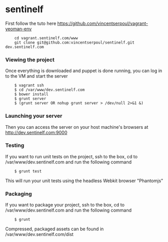sentinelf
=========

First follow the tuto here https://github.com/vincentserpoul/vagrant-yeoman-env

        cd vagrant.sentinelf.com/www
        git clone git@github.com:vincentserpoul/sentinelf.git dev.sentinelf.com

### Viewing the project

Once everything is downloaded and puppet is done running, you can log in to the VM and start the server

        $ vagrant ssh
        $ cd /var/www/dev.sentinelf.com
        $ bower install
        $ grunt server
        $ (grunt server OR nohup grunt server > /dev/null 2>&1 &)

### Launching your server

Then you can access the server on your host machine's browsers at http://dev.sentinelf.com:9000

### Testing

If you want to run unit tests on the project, ssh to the box, cd to /var/www/dev.sentinelf.com and run the following command

        $ grunt test

This will run your unit tests using the headless Webkit browser "Phantomjs"

### Packaging

If you want to package your project, ssh to the box, cd to /var/www/dev.sentinelf.com and run the following command

        $ grunt

Compressed, packaged assets can be found in /var/www/dev.sentinelf.com/dist

